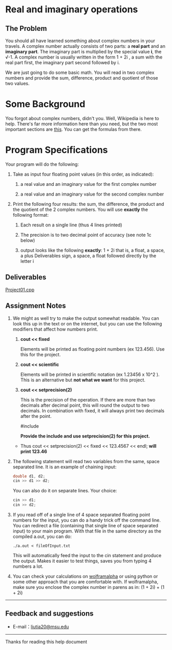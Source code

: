 # Real and imaginary operations

## The Problem

You should all have learned something about complex numbers in your travels. A complex number actually consists of two parts: a **real part** and an **imaginary part**. The imaginary part is multiplied by the special value **i**, the √-1. A complex number is usually written in the form 1 + 2i , a sum with the real part first, the imaginary part second followed by i.

We are just going to do some basic math. You will read in two complex numbers and provide the sum, difference, product and quotient of those two values.

# Some Background

You forgot about complex numbers, didn't you. Well, Wikipedia is here to help. There's far more information here than you need, but the two most important sections are [this](https://en.wikipedia.org/wiki/Complex_number#Addition_and_subtraction). You can get the formulas from there.

# Program Specifications

Your program will do the following:

1. Take as input four floating point values (in this order, as indicated):

   1. a real value and an imaginary value for the first complex number
   
   2. a real value and an imaginary value for the second complex number

2. Print the following four results: the sum, the difference, the product and the quotient of the 2 complex numbers. You will use **exactly** the following format:

   1. Each result on a single line (thus 4 lines printed)
   
   2. The precision is to two decimal point of accuracy (see note 1c below)
   
   3. output looks like the following **exactly**: 1 + 2i that is, a float, a space, a plus Deliverables sign, a space, a float followed directly by the letter i

## Deliverables

[Project01.cpp](https://github.com/liutiantian233/CPP-Project/blob/master/Proj01/proj01.cpp)

## Assignment Notes

1. We might as well try to make the output somewhat readable. You can look this up in the text or on the internet, but you can use the following modifiers that affect how numbers print.

   1. **cout << fixed**
   
      Elements will be printed as floating point numbers (ex 123.456). Use this for the project.
   
   2. **cout << scientific**
   
      Elements will be printed in scientific notation (ex 1.23456 x 10^2 ). This is an alternative but **not what we want** for this project.
   
   3. **cout << setprecision(2)**
   
      This is the precision of the operation. If there are more than two decimals after decimal point, this will round the output to two decimals. In combination with fixed, it will always print two decimals after the point.
   
      #include<iomanip>
      
      **Provide the include and use setprecision(2) for this project.**
   
   - Thus cout << setprecision(2) << fixed << 123.4567 << endl; **will print 123.46**

2. The following statement will read two variables from the same, space separated line. It is an example of chaining input:

   ```c
   double d1, d2;
   cin >> d1 >> d2;
   ```

   You can also do it on separate lines. Your choice:

   ```c
   cin >> d1;
   cin >> d2;
   ```

3. If you read off of a single line of 4 space separated floating point numbers for the input, you can do a handy trick off the command line. You can redirect a file (containing that single line of space separated input) to your main program. With that file in the same directory as the compiled a.out, you can do:

   ```
   ./a.out < fileOfInput.txt
   ```

   This will automatically feed the input to the cin statement and produce the output. Makes it easier to test things, saves you from typing 4 numbers a lot.

4. You can check your calculations on [wolframalpha](http://www.wolframalpha.com) or using python or some other approach that you are comfortable with. If wolframalpha, make sure you enclose the complex number in parens as in: (1 + 2i) + (1 + 2i)

-----

## Feedback and suggestions
- E-mail：<liutia20@msu.edu>

---------
Thanks for reading this help document

